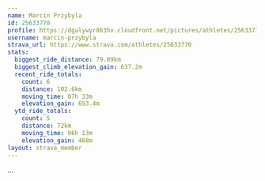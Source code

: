 ```yaml
---
name: Marcin Przybyla
id: 25633770
profile: https://dgalywyr863hv.cloudfront.net/pictures/athletes/25633770/12947173/2/large.jpg
username: marcin-przybyla
strava_url: https://www.strava.com/athletes/25633770
stats:
  biggest_ride_distance: 79.09km
  biggest_climb_elevation_gain: 637.2m
  recent_ride_totals:
    count: 6
    distance: 102.6km
    moving_time: 07h 33m
    elevation_gain: 653.4m
  ytd_ride_totals:
    count: 5
    distance: 72km
    moving_time: 06h 13m
    elevation_gain: 468m
layout: strava_member
--- 
```

...
